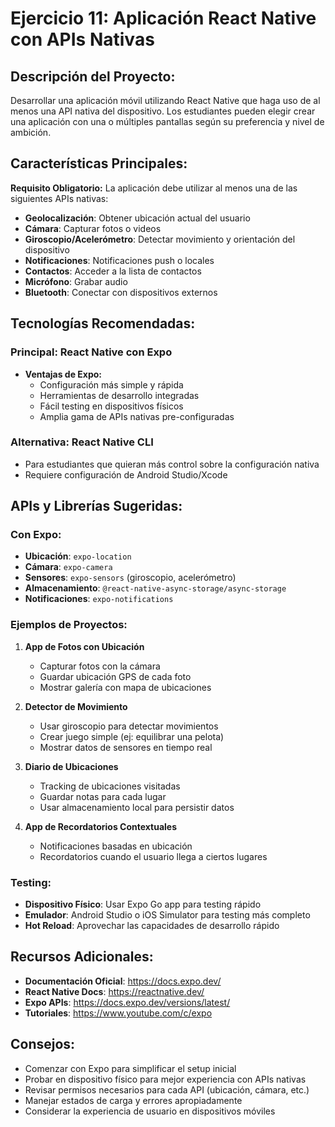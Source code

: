 # Ejercicio 11: Aplicación React Native con APIs Nativas

## Descripción del Proyecto:

Desarrollar una aplicación móvil utilizando React Native que haga uso de al menos una API nativa del dispositivo. Los estudiantes pueden elegir crear una aplicación con una o múltiples pantallas según su preferencia y nivel de ambición.

## Características Principales:

**Requisito Obligatorio:** La aplicación debe utilizar al menos una de las siguientes APIs nativas:

- **Geolocalización**: Obtener ubicación actual del usuario
- **Cámara**: Capturar fotos o videos
- **Giroscopio/Acelerómetro**: Detectar movimiento y orientación del dispositivo
- **Notificaciones**: Notificaciones push o locales
- **Contactos**: Acceder a la lista de contactos
- **Micrófono**: Grabar audio
- **Bluetooth**: Conectar con dispositivos externos

## Tecnologías Recomendadas:

### Principal: **React Native con Expo**

- **Ventajas de Expo:**
  - Configuración más simple y rápida
  - Herramientas de desarrollo integradas
  - Fácil testing en dispositivos físicos
  - Amplia gama de APIs nativas pre-configuradas

### Alternativa: **React Native CLI**

- Para estudiantes que quieran más control sobre la configuración nativa
- Requiere configuración de Android Studio/Xcode

## APIs y Librerías Sugeridas:

### Con Expo:

- **Ubicación**: `expo-location`
- **Cámara**: `expo-camera`
- **Sensores**: `expo-sensors` (giroscopio, acelerómetro)
- **Almacenamiento**: `@react-native-async-storage/async-storage`
- **Notificaciones**: `expo-notifications`

### Ejemplos de Proyectos:

1. **App de Fotos con Ubicación**

   - Capturar fotos con la cámara
   - Guardar ubicación GPS de cada foto
   - Mostrar galería con mapa de ubicaciones

2. **Detector de Movimiento**

   - Usar giroscopio para detectar movimientos
   - Crear juego simple (ej: equilibrar una pelota)
   - Mostrar datos de sensores en tiempo real

3. **Diario de Ubicaciones**

   - Tracking de ubicaciones visitadas
   - Guardar notas para cada lugar
   - Usar almacenamiento local para persistir datos

4. **App de Recordatorios Contextuales**
   - Notificaciones basadas en ubicación
   - Recordatorios cuando el usuario llega a ciertos lugares

### Testing:

- **Dispositivo Físico**: Usar Expo Go app para testing rápido
- **Emulador**: Android Studio o iOS Simulator para testing más completo
- **Hot Reload**: Aprovechar las capacidades de desarrollo rápido

## Recursos Adicionales:

- **Documentación Oficial**: https://docs.expo.dev/
- **React Native Docs**: https://reactnative.dev/
- **Expo APIs**: https://docs.expo.dev/versions/latest/
- **Tutoriales**: https://www.youtube.com/c/expo

## Consejos:

- Comenzar con Expo para simplificar el setup inicial
- Probar en dispositivo físico para mejor experiencia con APIs nativas
- Revisar permisos necesarios para cada API (ubicación, cámara, etc.)
- Manejar estados de carga y errores apropiadamente
- Considerar la experiencia de usuario en dispositivos móviles